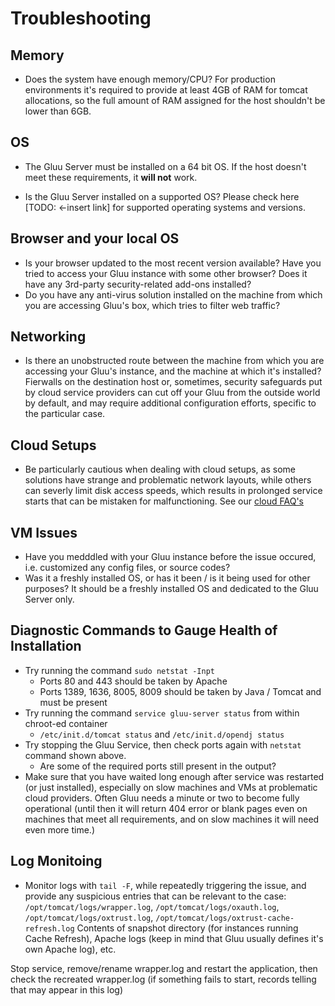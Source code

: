 # Troubleshooting

## Memory
- Does the system have enough memory/CPU? For production environments it's required to provide at least 4GB of RAM for tomcat allocations, so the full amount of RAM assigned for the host shouldn't be lower than 6GB. 

## OS
- The Gluu Server must be installed on a 64 bit OS. If the host doesn't meet these requirements, it **will not** work. 

- Is the Gluu Server installed on a supported OS? Please check here [TODO: <-insert link] for supported operating systems and versions. 

## Browser and your local OS
- Is your browser updated to the most recent version available? Have you tried to access your Gluu instance with some other browser? Does it have any 3rd-party security-related add-ons installed?
- Do you have any anti-virus solution installed on the machine from which you are accessing Gluu's box, which tries to filter web traffic?

## Networking
- Is there an unobstructed route between the machine from which you are accessing your Gluu's instance, and the machine at which it's installed? Fierwalls on the destination host or, sometimes, security safeguards put by cloud service providers can cut off your Gluu from the outside world by default, and may require additional configuration efforts, specific to the particular case.

## Cloud Setups
- Be particularly cautious when dealing with cloud setups, as some solutions have strange and problematic network layouts, while others can severly limit disk access speeds, which results in prolonged service starts that can be mistaken for malfunctioning. See our [cloud FAQ's](../cloud-faq.md)

## VM Issues
- Have you medddled with your Gluu instance before the issue occured, i.e. customized any config files, or source codes? 
- Was it a freshly installed OS, or has it been / is it being used for other purposes? It should be a freshly installed OS and dedicated to the Gluu Server only.

## Diagnostic Commands to Gauge Health of Installation
- Try running the command `sudo netstat -Inpt` 
  - Ports 80 and 443 should be taken by Apache
  - Ports 1389, 1636, 8005, 8009 should be taken by Java / Tomcat and must be present
- Try running the command `service gluu-server status` from within chroot-ed container
  - `/etc/init.d/tomcat status` and `/etc/init.d/opendj status`
- Try stopping the Gluu Service, then check ports again with `netstat` command shown above. 
  - Are some of the required ports still present in the output? 
- Make sure that you have waited long enough after service was restarted (or just installed), especially on slow machines and VMs at problematic cloud providers. Often Gluu needs a minute or two to become fully operational (until then it will return 404 error or blank pages even on machines that meet all requirements, and on slow machines it will need even more time.)

## Log Monitoing
- Monitor logs with `tail -F`, while repeatedly triggering the issue, and provide any suspicious entries that can be relevant to the case:
`/opt/tomcat/logs/wrapper.log`, `/opt/tomcat/logs/oxauth.log`, `/opt/tomcat/logs/oxtrust.log`, `/opt/tomcat/logs/oxtrust-cache-refresh.log`
Contents of snapshot directory (for instances running Cache Refresh), Apache logs (keep in mind that Gluu usually defines it's own Apache log), etc. 

Stop service, remove/rename wrapper.log and restart the application, then check the recreated wrapper.log (if something fails to start, records telling that may appear in this log)
